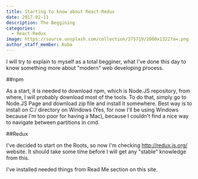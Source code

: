 ```yaml
---
title: Starting to know about React-Redux 
date: 2017-02-11
description: The Beggining
categories:
  - React-Redux
image: https://source.unsplash.com/collection/375719/2000x1322?a=.png
author_staff_member: Kuba
---
```

I will try to explain to myself as a total begginer, what I've done this day to know something more about "modern" web developing process.

##npm

As a start, it is needed to download npm, which is Node.JS repository, from where, I will probably download most of the tools.
To do that, simply go to Node.JS Page and download zip file and install it somewhere. Best way is to install on C:/ directory on Windows
(Yes, for now I'll be using Windows because I'm too poor for having a Mac), because I couldn't find a nice way to navigate between partitions
in cmd. 

##Redux

I've decided to start on the Roots, so now I'm checking http://redux.js.org/ website. It should take some time before I will get any 
"stable" knowledge from this. 

I've installed needed things from Read Me section on this site.  
